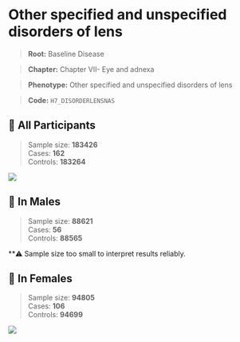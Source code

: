 # Other specified and unspecified disorders of lens

> **Root:** Baseline Disease  

> **Chapter:** Chapter VII- Eye and adnexa  

> **Phenotype:** Other specified and unspecified disorders of lens  

> **Code:** `H7_DISORDERLENSNAS`

## 🧪 All Participants  
> Sample size: **183426**  
> Cases: **162**  
> Controls: **183264**
<img src="/Disease/Figures/ALL/Incidence/H7_DISORDERLENSNAS.png"/>
<CsvTable src="/Disease/Data/ALL/Incidence/COX_H7_DISORDERLENSNAS.csv" label="🔍 View full results" />

## 👨 In Males  
> Sample size: **88621**  
> Cases: **56**  
> Controls: **88565**

**⚠️ Sample size too small to interpret results reliably.


## 👩 In Females  
> Sample size: **94805**  
> Cases: **106**  
> Controls: **94699**
<img src="/Disease/Figures/Female/Incidence/H7_DISORDERLENSNAS.png"/>
<CsvTable src="/Disease/Data/Female/Incidence/COX_H7_DISORDERLENSNAS.csv" label="🔍 View full results" />
